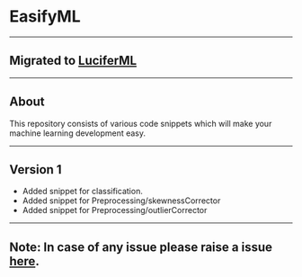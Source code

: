 # EasifyML

---

## Migrated to [LuciferML](https://github.com/d4rk-lucif3r/LuciferML)

---
## About

This repository consists of various code snippets which will make your machine learning development easy.

---
## Version 1
  - Added snippet for classification.
  - Added snippet for Preprocessing/skewnessCorrector
  - Added snippet for Preprocessing/outlierCorrector

---
## **Note: In case of any issue please raise a issue [here](https://github.com/d4rk-lucif3r/EasifyML/issues).**
